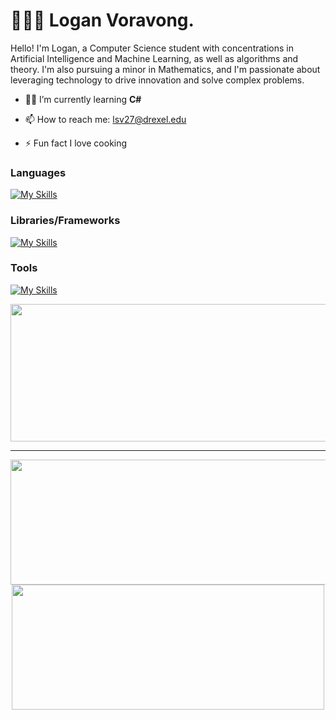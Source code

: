 # 🧑🏻‍💻 Logan Voravong. 

Hello! I'm Logan, a Computer Science student with concentrations in Artificial Intelligence and Machine Learning, as well as algorithms and theory. I'm also pursuing a minor in Mathematics, and I'm passionate about leveraging technology to drive innovation and solve complex problems.

* 👨‍💻 I’m currently learning **C#**

[//]: # (* 👷🏼‍♂️ I’m currently building a **Sports Analysis Mobile App**)



* 📫 How to reach me: lsv27@drexel.edu
 
* ⚡ Fun fact I love cooking 
 

### Languages
 
[![My Skills](https://skillicons.dev/icons?i=html,css,js,python,java,cs)](https://skillicons.dev)

### Libraries/Frameworks

[![My Skills](https://skillicons.dev/icons?i=react,express,spring,dotnet,pytorch)](https://skillicons.dev)

### Tools

[![My Skills](https://skillicons.dev/icons?i=mongodb,postgresql,vscode,visualstudio)](https://skillicons.dev)
  

<p align="center">
  <img width="800" height="220" src="https://streak-stats.demolab.com?user=Verlias&theme=radical&hide_border=true&border_radius=5&card_width=800">
</p>


---  


<p align="center">
  <img width="600" height="200" src="https://github-readme-stats.vercel.app/api?username=verlias&show_icons=true&theme=radical">
    <img width="500" height="200" src="https://github-readme-stats.vercel.app/api/top-langs/?username=verlias&layout=compact&theme=radical">



</p>
  
 

 
  
